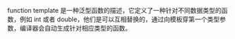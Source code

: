 function template 是一种泛型函数的描述，它定义了一种针对不同数据类型的函数，例如 int 或者 double，他们是可以互相替换的，通过向模板穿第一个类型参数，编译器会自动生成针对相应类型的函数。

